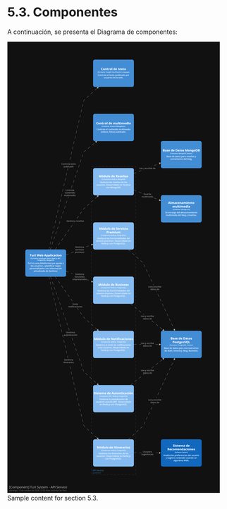 # 5.3. Componentes
A continuación, se presenta el Diagrama de componentes:  

![Diagrama de Componentes](/images/dComponent.png)
Sample content for section 5.3.